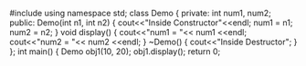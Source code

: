 #include<iostream>
using namespace std;
class Demo {
   private:
   int num1, num2;
   public:
   Demo(int n1, int n2) {
      cout<<"Inside Constructor"<<endl;
      num1 = n1;
      num2 = n2;
   }
   void display() {
      cout<<"num1 = "<< num1 <<endl;
      cout<<"num2 = "<< num2 <<endl;
   }
   ~Demo() {
      cout<<"Inside Destructor";
   }
};
int main() {
   Demo obj1(10, 20);
   obj1.display();
   return 0;
